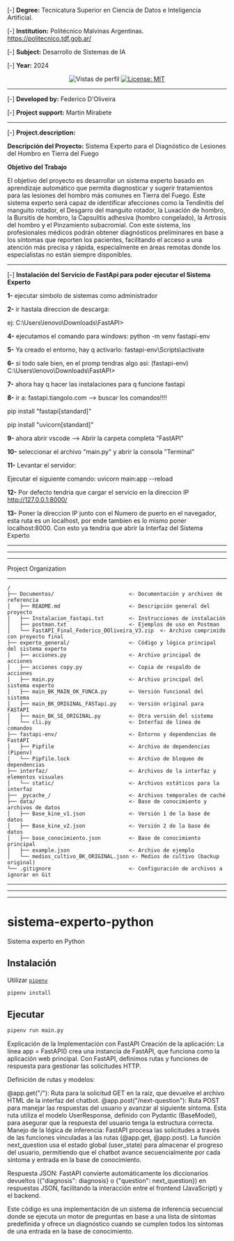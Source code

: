 [-] **Degree:** Tecnicatura Superior en Ciencia de Datos e Inteligencia Artificial.

[-] **Institution:** Politécnico Malvinas Argentinas.  https://politecnico.tdf.gob.ar/

[-] **Subject:** Desarrollo de Sistemas de IA

[-] **Year:** 2024

<p align="center">
  <img src="https://komarev.com/ghpvc/?username=edfedo" alt="Vistas de perfil" />
  <a href="https://opensource.org/licenses/MIT">
    <img src="https://img.shields.io/badge/License-MIT-yellow.svg" alt="License: MIT" />
  </a>
</p>

------------

[-] **Developed by:** Federico D'Oliveira

[-] **Project support:** Martin Mirabete


------------

[-] **Project.description:**

**Descripción del Proyecto:** Sistema Experto para el Diagnóstico de Lesiones del Hombro en Tierra 
del Fuego

**Objetivo del Trabajo**

El objetivo del proyecto es desarrollar un sistema experto basado en aprendizaje automático que 
permita diagnosticar y sugerir tratamientos para las lesiones del hombro más comunes en Tierra del 
Fuego. Este sistema experto será capaz de identificar afecciones como la Tendinitis del manguito 
rotador, el Desgarro del manguito rotador, la Luxación de hombro, la Bursitis de hombro, la 
Capsulitis adhesiva (hombro congelado), la Artrosis del hombro y el Pinzamiento subacromial. Con 
este sistema, los profesionales médicos podrán obtener diagnósticos preliminares en base a los 
síntomas que reporten los pacientes, facilitando el acceso a una atención más precisa y rápida, 
especialmente en áreas remotas donde los especialistas no están siempre disponibles.

------------

[-] **Instalación del Servicio de FastApi para poder ejecutar el Sistema Experto**

**1-** ejecutar simbolo de sistemas como administrador

**2-** ir hastala direccion de descarga:

ej: C:\Users\lenovo\Downloads\FastAPI>

**4-** ejecutamos el comando para windows: python -m venv fastapi-env

**5-** Ya creado el entorno, hay q activarlo: fastapi-env\Scripts\activate

**6-** si todo sale bien, en el promp tendras algo asi: (fastapi-env) C:\Users\lenovo\Downloads\FastAPI>

**7-** ahora hay q hacer las instalaciones para q funcione fastapi

**8-** ir a: fastapi.tiangolo.com --> buscar los comandos!!!!

pip install "fastapi[standard]"

pip install "uvicorn[standard]"

**9-** ahora abrir vscode --> Abrir la carpeta completa "FastAPI"

**10-** seleccionar el archivo "main.py" y abrir la consola "Terminal"

**11-** Levantar el servidor:

Ejecutar el siguiente comando: uvicorn main:app --reload

**12-** Por defecto tendria que cargar el servicio en la direccion IP http://127.0.0.1:8000/

**13-** Poner la direccion IP junto con el Numero de puerto en el navegador, esta ruta es un localhost,
por ende tambien es lo mismo poner localhost:8000.
Con esto ya tendria que abrir la Interfaz del Sistema Experto

-------------------------
-------------------------
------------

Project Organization

------------
    /
    ├── Documentos/                        <- Documentación y archivos de referencia
    │   ├── README.md                      <- Descripción general del proyecto
    │   ├── Instalacion_fastapi.txt        <- Instrucciones de instalación
    │   ├── postman.txt                    <- Ejemplos de uso en Postman
    │   └── FastAPI_Final_Federico_DOliveira_V3.zip  <- Archivo comprimido con proyecto final
    ├── experto_general/                   <- Código y lógica principal del sistema experto
    │   ├── acciones.py                    <- Archivo principal de acciones
    │   ├── acciones copy.py               <- Copia de respaldo de acciones
    │   ├── main.py                        <- Archivo principal del sistema experto
    │   ├── main_BK_MAIN_OK_FUNCA.py       <- Versión funcional del sistema
    │   ├── main_BK_ORIGINAL_FASTapi.py    <- Versión original para FASTAPI
    │   ├── main_BK_SE_ORIGINAL.py         <- Otra versión del sistema
    │   └── cli.py                         <- Interfaz de línea de comandos
    ├── fastapi-env/                       <- Entorno y dependencias de FastAPI
    │   ├── Pipfile                        <- Archivo de dependencias (Pipenv)
    │   └── Pipfile.lock                   <- Archivo de bloqueo de dependencias
    ├── interfaz/                          <- Archivos de la interfaz y elementos visuales
    │   └── static/                        <- Archivos estáticos para la interfaz
    ├── _pycache_/                         <- Archivos temporales de caché
    ├── data/                              <- Base de conocimiento y archivos de datos
    │   ├── Base_kine_v1.json              <- Versión 1 de la base de datos
    │   ├── Base_kine_v2.json              <- Versión 2 de la base de datos
    │   ├── base_conocimiento.json         <- Base de conocimiento principal
    │   ├── example.json                   <- Archivo de ejemplo
    │   └── medios_cultivo_BK_ORIGINAL.json <- Medios de cultivo (backup original)
    └── .gitignore                         <- Configuración de archivos a ignorar en Git

------------

-------------------------
-------------------------

# sistema-experto-python
Sistema experto en Python

## Instalación

Utilizar [`pipenv`](https://pipenv.pypa.io)

```bash
pipenv install
```

## Ejecutar

```bash
pipenv run main.py
```
Explicación de la Implementación con FastAPI
Creación de la aplicación: La línea app = FastAPI() crea una instancia de FastAPI, que funciona como la aplicación web principal. Con FastAPI, definimos rutas y funciones de respuesta para gestionar las solicitudes HTTP.

Definición de rutas y modelos:

@app.get("/"): Ruta para la solicitud GET en la raíz, que devuelve el archivo HTML de la interfaz del chatbot.
@app.post("/next-question"): Ruta POST para manejar las respuestas del usuario y avanzar al siguiente síntoma. Esta ruta utiliza el modelo UserResponse, definido con Pydantic (BaseModel), para asegurar que la respuesta del usuario tenga la estructura correcta.
Manejo de la lógica de inferencia: FastAPI procesa las solicitudes a través de las funciones vinculadas a las rutas (@app.get, @app.post). La función next_question usa el estado global (user_state) para almacenar el progreso del usuario, permitiendo que el chatbot avance secuencialmente por cada síntoma y entrada en la base de conocimiento.

Respuesta JSON: FastAPI convierte automáticamente los diccionarios devueltos ({"diagnosis": diagnosis} o {"question": next_question}) en respuestas JSON, facilitando la interacción entre el frontend (JavaScript) y el backend.

Este código es una implementación de un sistema de inferencia secuencial donde se ejecuta un motor de preguntas en base a una lista de síntomas predefinida y ofrece un diagnóstico cuando se cumplen todos los síntomas de una entrada en la base de conocimiento.
